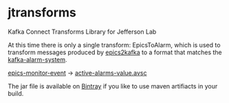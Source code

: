 # jtransforms
Kafka Connect Transforms Library for Jefferson Lab

At this time there is only a single transform: EpicsToAlarm, which is used to transform messages produced by [epics2kafka](https://github.com/JeffersonLab/epics2kafka) to a format that matches the [kafka-alarm-system](https://github.com/JeffersonLab/kafka-alarm-system).

[epics-monitor-event](https://github.com/JeffersonLab/epics2kafka/blob/master/src/main/java/org/jlab/kafka/connect/CASourceTask.java#L42-L52) -> [active-alarms-value.avsc](https://github.com/JeffersonLab/kafka-alarm-system/blob/master/schemas/active-alarms-value.avsc)

The jar file is available on [Bintray](https://dl.bintray.com/slominskir/maven/org/jlab/kafka/connect/transform/jtransforms/) if you like to use maven artifiacts in your build.

